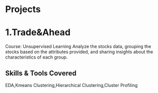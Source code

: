 # Projects
# 1.Trade&Ahead
Course: Unsupervised Learning
Analyze the stocks data, grouping the stocks based on the attributes provided, and sharing insights about the characteristics of each group.

  ## Skills & Tools Covered
EDA,Kmeans Clustering,Hierarchical Clustering,Cluster Profiling

